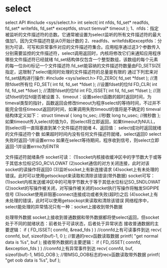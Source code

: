 # select

select API
#include <sys/select.h>
int select( int nfds, fd_set* readfds, fd_set* writefds, fd_set* exceptfds, 
        struct tiemval* timeout );
1、nfds：指定被监听的文件描述符的总数。它通常被设置为select监听的所有文件描述符的最大值加1，因为文件描述符是从0开始计数的
2、readfds、writefds和exceptfds：分别为可读、可写和异常事件对应的文件描述符集合。应用程序通过这3个参数传入分别需要监控的文件描述符，select调用返回时，内核将修改它们来通知应用程序哪些文件描述符已经就绪
fd_set结构体仅包含一个整型数组，该数组的每个元素的每一位(bit)标记一个文件描述符.fd_set能容纳的文件描述符数量由FD_SETSIZE指定，这限制了select能同时处理的文件描述符的总量是有限的
通过下列宏来对fd_set结构进行操作:
#include <sys/select.h>
FD_ZERO( fd_set *fdset );   //清除fdset所有位
FD_SET( int fd, fd_set *fdset );    //设置fdset的位fd
FD_CLR( int fd, fd_set *fdset );    //清除fdset的位fd
int FD_ISSET( int fd, fd_set *fdset );  //测试fdset的位fd是否被设置
3、timeout：设置select函数的超时返回时间，为timeval类型的指针，函数返回会修改timeout为程序select的等待时间，不过并不能完全信任timeout返回的时间，如果调用失败timeout的值将是不确定的
timeval结构体定义如下：
struct timeval
{
    long tv_sec;    //秒数
    long tv_usec;   //微秒数
};
如果timeout传入select的值为0，则select将立即返回，如果timeout为NULL，则select将一直阻塞直到某个文件描述符就绪
4、返回值：
select成功时返回就绪的文件描述符个数
如果超时时间内没有任何文件描述符就绪，select返回0
select失败时返回-1并设置errno
如果在select等待期间，程序收到信号，则select立即返回-1并设置errno为EINTR

文件描述符就绪条件
socket可读：
(1)socket内核接收缓冲区中的字节数大于或等于其低水位标记SO_RCVLOWAT
(2)socket通信的对方关闭连接，此时对该socket的读操作将返回0
(3)监听socket上有新连接请求
(4)socket上有未处理的错误。此时可以使用getsockopt来读取和清除该错误(带外数据)
socket可写：
(1)socket内核发送缓冲区中的可用字节数大于等于其低水位标记SO_SNDLOWAT
(2)socket的写操作被关闭，对写操作被关闭的socket执行写操作将触发SIGPIPE信号
(3)socket使用非阻塞connect连接成功或者失败(超时)之后
(4)socket上有未处理的错误，此时可以使用getsockopt来读取和清除该错误
网络程序中，select能处理的异常情况只有一种：socket上接收到带外数据

处理带外数据
socket上接收到普通数据和带外数据都将使select返回，但socket处于不同的就绪状态：前者处于可读状态，后者处于异常状态
接收普通数据的主要逻辑：
if ( FD_ISSET( connfd, &read_fds ) )    //connfd上有可读事件到达
    recv( connfd, buf, sizeof(buf)-1, 0 );  //普通的recv函数读取数据
printf( "get normal data is %s", buf );
接收带外数据的主要逻辑：
if ( FD_ISSET( connfd, &exception_fds ) )   //connfd上有异常事件到达
    recv( connfd, buf, sizeof(buf)-1, MSG_OOB ); //带MSG_OOB标志的recv函数读取带外数据
printf( "get oob data is %s", buf );
